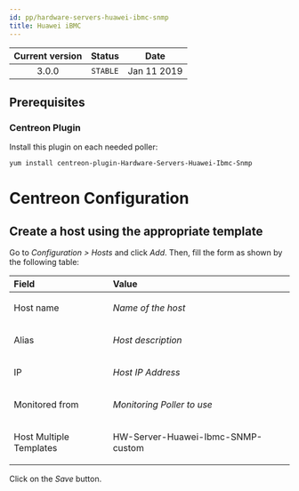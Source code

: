 ```yaml
---
id: pp/hardware-servers-huawei-ibmc-snmp
title: Huawei iBMC
---
```


| Current version | Status | Date |
| :-: | :-: | :-: |
| 3.0.0 | `STABLE` | Jan 11 2019 |

## Prerequisites
### Centreon Plugin
Install this plugin on each needed poller:

    yum install centreon-plugin-Hardware-Servers-Huawei-Ibmc-Snmp

# Centreon Configuration
## Create a host using the appropriate template
Go to *Configuration &gt; Hosts* and click *Add*. Then, fill the form as
shown by the following table:

<table>
<colgroup>
<col width="35%" />
<col width="64%" />
</colgroup>
<thead>
<tr class="header">
<th align="left">Field</th>
<th align="left">Value</th>
</tr>
</thead>
<tbody>
<tr class="odd">
<td align="left"><p>Host name</p></td>
<td align="left"><p><em>Name of the host</em></p></td>
</tr>
<tr class="even">
<td align="left"><p>Alias</p></td>
<td align="left"><p><em>Host description</em></p></td>
</tr>
<tr class="odd">
<td align="left"><p>IP</p></td>
<td align="left"><p><em>Host IP Address</em></p></td>
</tr>
<tr class="even">
<td align="left"><p>Monitored from</p></td>
<td align="left"><p><em>Monitoring Poller to use</em></p></td>
</tr>
<tr class="odd">
<td align="left"><p>Host Multiple Templates</p></td>
<td align="left"><p>HW-Server-Huawei-Ibmc-SNMP-custom</p></td>
</tr>
</tbody>
</table>

Click on the *Save* button.

